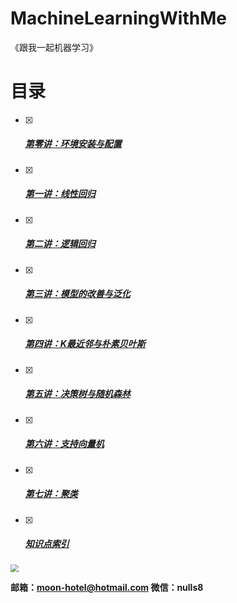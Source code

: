 # MachineLearningWithMe

《跟我一起机器学习》

# 目录

- [x] ##### [第零讲：环境安装与配置](./00_Configuration/README.md)
- [x] ##### [第一讲：线性回归 ](./01_LinearRegression/README.md)

- [x] ##### [第二讲：逻辑回归](./02_LogisticRegression/README.md)

- [x] ##### [第三讲：模型的改善与泛化](./03_ModelOptimization/README.md)

- [x] ##### [第四讲：K最近邻与朴素贝叶斯](./04_KNNAndNaiveBayes/README.md)

- [x] ##### [第五讲：决策树与随机森林](./05_DecisionTree/README.md)

- [x] ##### [第六讲：支持向量机](./06_SupportVectorMachine/README.md)

- [x] ##### [第七讲：聚类](./07_Clustering/README.md)

- [x] ##### [知识点索引](./KnowledgeIndex.md)

<img src="https://moonhotel.oss-cn-shanghai.aliyuncs.com/images/000000.png" style="zoom:80%;" />

**邮箱：moon-hotel@hotmail.com  微信：nulls8**

